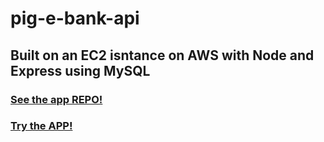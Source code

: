 # pig-e-bank-api

## Built on an EC2 isntance on AWS with Node and Express using MySQL

### [See the app REPO!](https://github.com/DanielEduardoBarba/pig-e-bank-app)

### [Try the APP!](https://app.pigebank.click)
